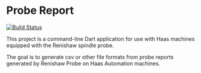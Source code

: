 # Probe Report

[![Build Status](https://travis-ci.org/GrayDragonSoftware/probe-report.svg?branch=master)](https://travis-ci.org/GrayDragonSoftware/probe-report)

This project is a command-line Dart application for use with Haas machines equipped with the Renishaw spindle probe.

The goal is to generate csv or other file formats from probe reports generated by Renishaw Probe on Haas Automation machines.
